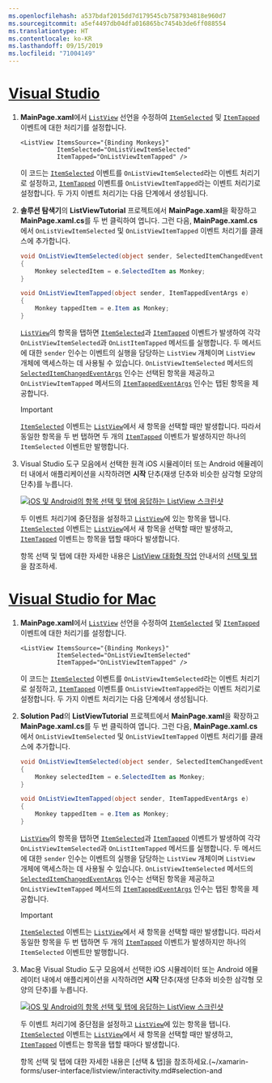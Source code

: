 ```yaml
---
ms.openlocfilehash: a537bdaf2015dd7d179545cb7587934818e960d7
ms.sourcegitcommit: a5ef4497db04dfa016865bc7454b3de6ff088554
ms.translationtype: HT
ms.contentlocale: ko-KR
ms.lasthandoff: 09/15/2019
ms.locfileid: "71004149"
---
```

# <a name="visual-studiotabvswin"></a>[Visual Studio](#tab/vswin)

1. **MainPage.xaml**에서 [`ListView`](xref:Xamarin.Forms.ListView) 선언을 수정하여 [`ItemSelected`](xref:Xamarin.Forms.ListView.ItemSelected) 및 [`ItemTapped`](xref:Xamarin.Forms.ListView.ItemTapped) 이벤트에 대한 처리기를 설정합니다.

    ```xaml
    <ListView ItemsSource="{Binding Monkeys}"
              ItemSelected="OnListViewItemSelected"
              ItemTapped="OnListViewItemTapped" />
    ```

    이 코드는 [`ItemSelected`](xref:Xamarin.Forms.ListView.ItemSelected) 이벤트를 `OnListViewItemSelected`라는 이벤트 처리기로 설정하고, [`ItemTapped`](xref:Xamarin.Forms.ListView.ItemTapped) 이벤트를 `OnListViewItemTapped`라는 이벤트 처리기로 설정합니다. 두 가지 이벤트 처리기는 다음 단계에서 생성됩니다.

1. **솔루션 탐색기**의 **ListViewTutorial** 프로젝트에서 **MainPage.xaml**을 확장하고 **MainPage.xaml.cs**를 두 번 클릭하여 엽니다. 그런 다음, **MainPage.xaml.cs**에서 `OnListViewItemSelected` 및 `OnListViewItemTapped` 이벤트 처리기를 클래스에 추가합니다.

    ```csharp
    void OnListViewItemSelected(object sender, SelectedItemChangedEventArgs e)
    {
        Monkey selectedItem = e.SelectedItem as Monkey;
    }

    void OnListViewItemTapped(object sender, ItemTappedEventArgs e)
    {
        Monkey tappedItem = e.Item as Monkey;
    }
    ```

    [`ListView`](xref:Xamarin.Forms.ListView)의 항목을 탭하면 [`ItemSelected`](xref:Xamarin.Forms.ListView.ItemSelected)과 [`ItemTapped`](xref:Xamarin.Forms.ListView.ItemTapped) 이벤트가 발생하여 각각 `OnListViewItemSelected`과 `OnListItemTapped` 메서드를 실행합니다. 두 메서드에 대한 `sender` 인수는 이벤트의 실행을 담당하는 `ListView` 개체이며 `ListView` 개체에 액세스하는 데 사용될 수 있습니다. `OnListViewItemSelected` 메서드의 [`SelectedItemChangedEventArgs`](xref:Xamarin.Forms.SelectedItemChangedEventArgs) 인수는 선택된 항목을 제공하고 `OnListViewItemTapped` 메서드의 [`ItemTappedEventArgs`](xref:Xamarin.Forms.ItemTappedEventArgs) 인수는 탭된 항목을 제공합니다.

    > [!IMPORTANT]
    > [`ItemSelected`](xref:Xamarin.Forms.ListView.ItemSelected) 이벤트는 [`ListView`](xref:Xamarin.Forms.ListView)에서 새 항목을 선택할 때만 발생합니다. 따라서 동일한 항목을 두 번 탭하면 두 개의 [`ItemTapped`](xref:Xamarin.Forms.ListView.ItemTapped) 이벤트가 발생하지만 하나의 `ItemSelected` 이벤트만 발행합니다.

1. Visual Studio 도구 모음에서 선택한 원격 iOS 시뮬레이터 또는 Android 에뮬레이터 내에서 애플리케이션을 시작하려면 **시작** 단추(재생 단추와 비슷한 삼각형 모양의 단추)를 누릅니다.

    [![ iOS 및 Android의 항목 선택 및 탭에 응답하는 ListView 스크린샷](../images/item-selection.png "ListView 항목 선택")](../images/item-selection-large.png#lightbox "ListView 항목 선택")

    두 이벤트 처리기에 중단점을 설정하고 [`ListView`](xref:Xamarin.Forms.ListView)에 있는 항목을 탭니다. [`ItemSelected`](xref:Xamarin.Forms.ListView.ItemSelected) 이벤트는 [`ListView`](xref:Xamarin.Forms.ListView)에서 새 항목을 선택할 때만 발생하고, [`ItemTapped`](xref:Xamarin.Forms.ListView.ItemTapped) 이벤트는 항목을 탭할 때마다 발생합니다.

    항목 선택 및 탭에 대한 자세한 내용은 [ListView 대화형 작업](~/xamarin-forms/user-interface/listview/interactivity.md) 안내서의 [선택 및 탭](~/xamarin-forms/user-interface/listview/interactivity.md#selection-and-taps)을 참조하세.

# <a name="visual-studio-for-mactabvsmac"></a>[Visual Studio for Mac](#tab/vsmac)

1. **MainPage.xaml**에서 [`ListView`](xref:Xamarin.Forms.ListView) 선언을 수정하여 [`ItemSelected`](xref:Xamarin.Forms.ListView.ItemSelected) 및 [`ItemTapped`](xref:Xamarin.Forms.ListView.ItemTapped) 이벤트에 대한 처리기를 설정합니다.

    ```xaml
    <ListView ItemsSource="{Binding Monkeys}"
              ItemSelected="OnListViewItemSelected"
              ItemTapped="OnListViewItemTapped" />
    ```

    이 코드는 [`ItemSelected`](xref:Xamarin.Forms.ListView.ItemSelected) 이벤트를 `OnListViewItemSelected`라는 이벤트 처리기로 설정하고, [`ItemTapped`](xref:Xamarin.Forms.ListView.ItemTapped) 이벤트를 `OnListViewItemTapped`라는 이벤트 처리기로 설정합니다. 두 가지 이벤트 처리기는 다음 단계에서 생성됩니다.

1. **Solution Pad**의 **ListViewTutorial** 프로젝트에서 **MainPage.xaml**을 확장하고 **MainPage.xaml.cs**를 두 번 클릭하여 엽니다. 그런 다음, **MainPage.xaml.cs**에서 `OnListViewItemSelected` 및 `OnListViewItemTapped` 이벤트 처리기를 클래스에 추가합니다.

    ```csharp
    void OnListViewItemSelected(object sender, SelectedItemChangedEventArgs e)
    {
        Monkey selectedItem = e.SelectedItem as Monkey;
    }

    void OnListViewItemTapped(object sender, ItemTappedEventArgs e)
    {
        Monkey tappedItem = e.Item as Monkey;
    }
    ```

    [`ListView`](xref:Xamarin.Forms.ListView)의 항목을 탭하면 [`ItemSelected`](xref:Xamarin.Forms.ListView.ItemSelected)과 [`ItemTapped`](xref:Xamarin.Forms.ListView.ItemTapped) 이벤트가 발생하여 각각 `OnListViewItemSelected`과 `OnListItemTapped` 메서드를 실행합니다. 두 메서드에 대한 `sender` 인수는 이벤트의 실행을 담당하는 `ListView` 개체이며 `ListView` 개체에 액세스하는 데 사용될 수 있습니다. `OnListViewItemSelected` 메서드의 [`SelectedItemChangedEventArgs`](xref:Xamarin.Forms.SelectedItemChangedEventArgs) 인수는 선택된 항목을 제공하고 `OnListViewItemTapped` 메서드의 [`ItemTappedEventArgs`](xref:Xamarin.Forms.ItemTappedEventArgs) 인수는 탭된 항목을 제공합니다.

    > [!IMPORTANT]
    > [`ItemSelected`](xref:Xamarin.Forms.ListView.ItemSelected) 이벤트는 [`ListView`](xref:Xamarin.Forms.ListView)에서 새 항목을 선택할 때만 발생합니다. 따라서 동일한 항목을 두 번 탭하면 두 개의 [`ItemTapped`](xref:Xamarin.Forms.ListView.ItemTapped) 이벤트가 발생하지만 하나의 `ItemSelected` 이벤트만 발행합니다.

1. Mac용 Visual Studio 도구 모음에서 선택한 iOS 시뮬레이터 또는 Android 에뮬레이터 내에서 애플리케이션을 시작하려면 **시작** 단추(재생 단추와 비슷한 삼각형 모양의 단추)를 누릅니다.

    [![ iOS 및 Android의 항목 선택 및 탭에 응답하는 ListView 스크린샷](../images/item-selection.png "ListView 항목 선택")](../images/item-selection-large.png#lightbox "ListView 항목 선택")

    두 이벤트 처리기에 중단점을 설정하고 [`ListView`](xref:Xamarin.Forms.ListView)에 있는 항목을 탭니다. [`ItemSelected`](xref:Xamarin.Forms.ListView.ItemSelected) 이벤트는 [`ListView`](xref:Xamarin.Forms.ListView)에서 새 항목을 선택할 때만 발생하고, [`ItemTapped`](xref:Xamarin.Forms.ListView.ItemTapped) 이벤트는 항목을 탭할 때마다 발생합니다.

    항목 선택 및 탭에 대한 자세한 내용은 [선택 & 탭]을 참조하세요.(~/xamarin-forms/user-interface/listview/interactivity.md#selection-and

